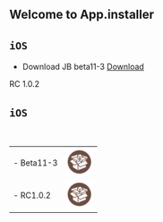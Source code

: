 ## Welcome to App.installer


## `iOS`

- Download JB beta11-3
    <a href="itms-services://?action=download-manifest&url=">Download</a>

     


RC 1.0.2 

## `iOS`
 <table>
    <tbody>
   <tr>
    <td class="instructions">
- Beta11-3
    </td>
    <td width="50" class="imagelink">
     <a href="itms-services://?action=download-manifest&url=https://appamit13.github.io/app.installer/jb-beta11-3.plist"><img src="./cydia.png" height="50" width="50">
     </a>
    </td>
   </tr>
     
   <tr>
    <td class="instructions">
- RC1.0.2</td>
    <td width="50" class="imagelink">
     <a href="itms-services://?action=download-manifest&url=https://appamit13.github.io/app.installer/jb-rc1.0.2.plist"><img src="./cydia.png" height="50" width="50">
     </a>
    </td>
   </tr>
   </tbody> </table>
